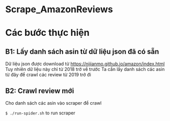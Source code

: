 # Scrape_AmazonReviews

# Các bước thực hiện

## B1: Lấy danh sách asin từ dữ liệu json đã có sẵn 

Dữ liệu json được download từ https://nijianmo.github.io/amazon/index.html
Tuy nhiên dữ liệu này chỉ từ 2018 trở về trước
Ta cần lấy danh sách các asin từ đây để crawl các review từ 2019 trở đi

## B2: Crawl review mới

Cho danh sách các asin vào scraper để crawl

`$ ./run-spider.sh` to run scraper
